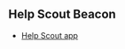 <body>
    <p>
    <h2>Help Scout Beacon</h2>    
    <ul>
       <li><a href="https://socialspacedev.github.io/chat-tools/beacon-web-app">Help Scout app</a></li> 
    </ul>
    </p>
<!--    <p>
    <h2>Zendesk</h2>    
    <ul>
       <li><a href="https://socialspacedev.github.io/chat-tools/zenchat">Zenchat app</a></li> 
       <li><a href="https://socialspacedev.github.io/chat-tools/zendesk">Zendesk app</a></li>
    </ul>
    </p>
    <p>
    <h2>Freshdesk</h2>
    <ul>
       <li><a href="https://socialspacedev.github.io/chat-tools/freshchat">FreshChat app</a></li> 
       <li><a href="https://socialspacedev.github.io/chat-tools/freshdesk">FreshDesk app</a></li>
    </ul>
    </p> -->
   
</body>
